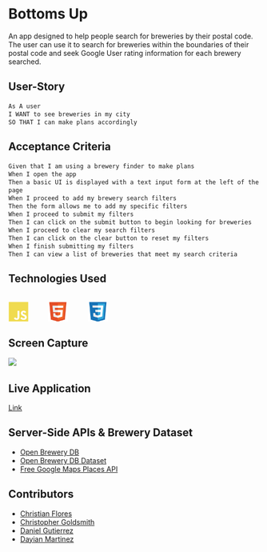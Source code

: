 # Bottoms Up
An app designed to help people search for breweries by their postal code. The user can use it to search for breweries within the boundaries of their postal code and seek Google User rating information for each brewery searched. 

## User-Story
```
As A user
I WANT to see breweries in my city
SO THAT I can make plans accordingly
```

## Acceptance Criteria
```
Given that I am using a brewery finder to make plans
When I open the app
Then a basic UI is displayed with a text input form at the left of the page
When I proceed to add my brewery search filters
Then the form allows me to add my specific filters
When I proceed to submit my filters
Then I can click on the submit button to begin looking for breweries
When I proceed to clear my search filters
Then I can click on the clear button to reset my filters
When I finish submitting my filters
Then I can view a list of breweries that meet my search criteria
```

## Technologies Used
<div style="display: inline_block"><br>
  <img height="40" align="center" alt="Chris-Js" height="30" width="40" src="https://raw.githubusercontent.com/devicons/devicon/master/icons/javascript/javascript-plain.svg">
 &nbsp;&nbsp;&nbsp;&nbsp;&nbsp;&nbsp;&nbsp;&nbsp;
  <img height="40" align="center" alt="Chris-HTML" height="30" width="40" src="https://raw.githubusercontent.com/devicons/devicon/master/icons/html5/html5-original.svg">
 &nbsp;&nbsp;&nbsp;&nbsp;&nbsp;&nbsp;&nbsp;&nbsp;
  <img height="40" align="center" alt="Chris-CSS" height="30" width="40" src="https://raw.githubusercontent.com/devicons/devicon/master/icons/css3/css3-original.svg">
  &nbsp;&nbsp;&nbsp;&nbsp;&nbsp;&nbsp;&nbsp;&nbsp;
 

## Screen Capture
![](https://user-images.githubusercontent.com/81927296/191135392-a5e5e7f9-24fd-4ec1-8854-6b7a461fe123.gif)

## Live Application
[Link](https://leinadzz.github.io/Bottoms-Up-API/)

## Server-Side APIs & Brewery Dataset
- [Open Brewery DB](https://www.openbrewerydb.org/)
- [Open Brewery DB Dataset](https://github.com/openbrewerydb/openbrewerydb/tree/master/data/)
- [Free Google Maps Places API](https://rapidapi.com/unbundling-search-unbundling-search-default/api/google-maps28/)

## Contributors
- [Christian Flores](https://github.com/c1flores)
- [Christopher Goldsmith](https://github.com/CArmstrong2)
- [Daniel Gutierrez](https://github.com/LeinadZz)
- [Dayian Martinez](https://github.com/Dayian24)


